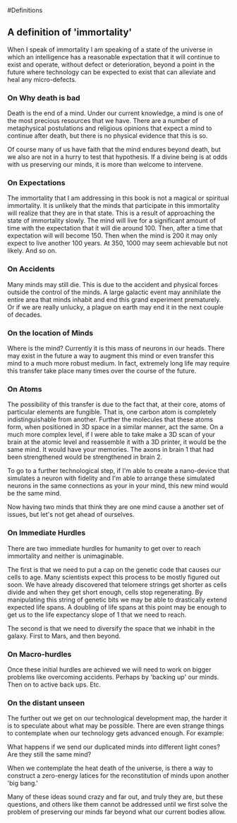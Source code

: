 
#Definitions

## A definition of 'immortality'

When I speak of immortality I am speaking of a state of the universe in which an intelligence has a reasonable expectation that it will continue to exist and operate, without defect or deterioration, beyond a point in the future where technology can be expected to exist that can alleviate and heal any micro-defects.


### On Why death is bad

Death is the end of a mind.  Under our current knowledge, a mind is one of the most precious resources that we have.  There are a number of metaphysical postulations and religious opinions that expect a mind to continue after death, but there is no physical evidence that this is so.

Of course many of us have faith that the mind endures beyond death, but we also are not in a hurry to test that hypothesis.  If a divine being is at odds with us preserving our minds, it is more than welcome to intervene.

### On Expectations

The immortality that I am addressing in this book is not a magical or spiritual immortality.  It is unlikely that the minds that participate in this immortality will realize that they are in that state.  This is a result of approaching the state of immortality slowly.  The mind will live for a significant amount of time with the expectation that it will die around 100.  Then, after a time that expectation will will become 150.  Then when the mind is 200 it may only expect to live another 100 years.  At 350, 1000 may seem achievable but not likely.  And so on.

### On Accidents

Many minds may still die.  This is due to the accident and physical forces outside the control of the minds.  A large galactic event may annihilate the entire area that minds inhabit and end this grand experiment prematurely. Or if we are really unlucky, a plague on earth may end it in the next couple of decades.

### On the location of Minds

Where is the mind?  Currently it is this mass of neurons in our heads.  There may exist in the future a way to augment this mind or even transfer this mind to a much more robust medium.  In fact, extremely long life may require this transfer take place many times over the course of the future.

### On Atoms

The possibility of this transfer is due to the fact that, at their core, atoms of particular elements are fungible.  That is, one carbon atom is completely indistinguishable from another.  Further the molecules that these atoms form, when positioned in 3D space in a similar manner, act the same.  On a much more complex level, if I were able to take make a 3D scan of your brain at the atomic level and reassemble it with a 3D printer, it would be the same mind.  It would have your memories.  The axons in brain 1 that had been strengthened would be strengthened in brain 2.

To go to a further technological step, if I'm able to create a nano-device that simulates a neuron with fidelity and I'm able to arrange these simulated neurons in the same connections as your in your mind, this new mind would be the same mind.

Now having two minds that think they are one mind cause a another set of issues, but let's not get ahead of ourselves.

### On Immediate Hurdles

There are two immediate hurdles for humanity to get over to reach immortality and neither is unimaginable.

The first is that we need to put a cap on the genetic code that causes our cells to age.  Many scientists expect this process to be mostly figured out soon.  We have already discovered that telomere strings get shorter as cells divide and when they get short enough, cells stop regenerating.  By manipulating this string of genetic bits we may be able to drastically extend expected life spans.  A doubling of life spans at this point may be enough to get us to the life expectancy slope of 1 that we need to reach.

The second is that we need to diversify the space that we inhabit in the galaxy.  First to Mars, and then beyond.

### On Macro-hurdles

Once these initial hurdles are achieved we will need to work on bigger problems like overcoming accidents.  Perhaps by 'backing up' our minds. Then on to active back ups.  Etc.

### On the distant unseen

The further out we get on our technological development map, the harder it is to speculate about what may be possible. There are even strange things to contemplate when our technology gets advanced enough.  For example: 

What happens if we send our duplicated minds into different light cones?  Are they still the same mind?

When we contemplate the heat death of the universe, is there a way to construct a zero-energy latices for the reconstitution of minds upon another 'big bang.'

Many of these ideas sound crazy and far out, and truly they are, but these questions, and others like them cannot be addressed until we first solve the problem of preserving our minds far beyond what our current bodies allow.

